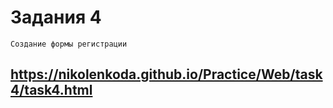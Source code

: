 # Задания 4
```
Создание формы регистрации
```
## https://nikolenkoda.github.io/Practice/Web/task4/task4.html
